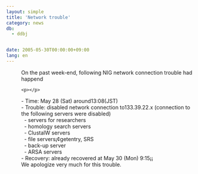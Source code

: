 ```yaml
---
layout: simple
title: 'Network trouble'
category: news
db:
  - ddbj


date: 2005-05-30T00:00:00+09:00
lang: en
---
```


<dd>On the past week-end, following NIG network connection trouble had happend

    <p></p>
<dd>- Time: May 28 (Sat) around13:08(JST)
<dd>- Trouble: disabled network connection to133.39.22.x (connection to<br> the following servers were disabled)
<dd>  - servers for researchers
<dd>  - homology search servers
<dd>  - ClustalW servers
<dd>  - file servers¡¢getentry, SRS
<dd>  - back-up server
<dd>  - ARSA servers
<dd>- Recovery: already recovered at May 30 (Mon) 9:15¡¡
<dd>We apologize very much for this trouble.</dd>
</dd>
</dd>
</dd>
</dd>
</dd>
</dd>
</dd>
</dd>
</dd>
</dd>
